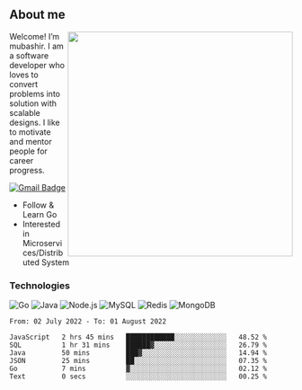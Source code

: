 ## About me

<img align="right" src="https://github-readme-stats-zhiwei-feng.vercel.app/api?username=mub4shir&show_icons=true" width="400" />

Welcome! I’m mubashir. I am a software developer who loves to convert problems into solution with scalable designs. I like to motivate and mentor people for career progress.

[![Gmail Badge](https://img.shields.io/badge/-mubashir11131719@gmail.com-c14438?style=flat-square&logo=Gmail&logoColor=white&link=mailto:mubashir11131719@gmail.com)](mailto:mubashir11131719@gmail.com)




- Follow & Learn Go
- Interested in Microservices/Distributed System


### Technologies
![Go](https://img.shields.io/badge/-Go-000000?style=flat-square&logo=go)
![Java](https://img.shields.io/badge/-Java-E34A86?style=flat-square&logo=java)
![Node.js](https://img.shields.io/badge/-Node.js-000000?style=flat-square&logo=node.js)
![MySQL](https://img.shields.io/badge/-MySQL-orange?style=flat-square&logo=MySQL)
![Redis](https://img.shields.io/badge/-Redis-black?style=flat-square&logo=Redis)
![MongoDB](https://img.shields.io/badge/-MongoDB-000000?style=flat-square&logo=mongodb)






<!--START_SECTION:waka-->

```text
From: 02 July 2022 - To: 01 August 2022

JavaScript   2 hrs 45 mins   ████████████░░░░░░░░░░░░░   48.52 %
SQL          1 hr 31 mins    ██████▓░░░░░░░░░░░░░░░░░░   26.79 %
Java         50 mins         ███▓░░░░░░░░░░░░░░░░░░░░░   14.94 %
JSON         25 mins         ██░░░░░░░░░░░░░░░░░░░░░░░   07.35 %
Go           7 mins          ▓░░░░░░░░░░░░░░░░░░░░░░░░   02.12 %
Text         0 secs          ░░░░░░░░░░░░░░░░░░░░░░░░░   00.25 %
```

<!--END_SECTION:waka-->
</p>



